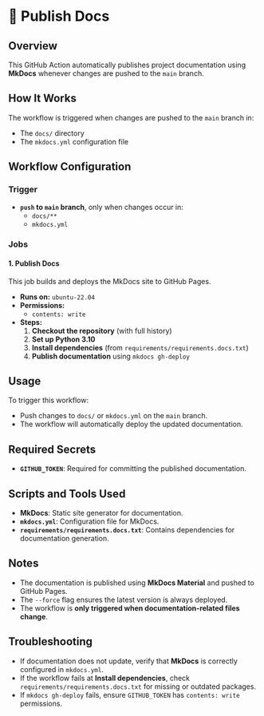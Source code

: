 # 📝 Publish Docs

## Overview

This GitHub Action automatically publishes project documentation using **MkDocs** whenever changes are pushed to the `main` branch.

## How It Works

The workflow is triggered when changes are pushed to the `main` branch in:

- The `docs/` directory
- The `mkdocs.yml` configuration file

## Workflow Configuration

### **Trigger**

- **`push` to `main` branch**, only when changes occur in:
    - `docs/**`
    - `mkdocs.yml`

### **Jobs**

#### **1. Publish Docs**

This job builds and deploys the MkDocs site to GitHub Pages.

- **Runs on:** `ubuntu-22.04`
- **Permissions:**
    - `contents: write`
- **Steps:**
  1. **Checkout the repository** (with full history)
  2. **Set up Python 3.10**
  3. **Install dependencies** (from `requirements/requirements.docs.txt`)
  4. **Publish documentation** using `mkdocs gh-deploy`

## Usage

To trigger this workflow:

- Push changes to `docs/` or `mkdocs.yml` on the `main` branch.
- The workflow will automatically deploy the updated documentation.

## Required Secrets

- **`GITHUB_TOKEN`**: Required for committing the published documentation.

## Scripts and Tools Used

- **MkDocs**: Static site generator for documentation.
- **`mkdocs.yml`**: Configuration file for MkDocs.
- **`requirements/requirements.docs.txt`**: Contains dependencies for documentation generation.

## Notes

- The documentation is published using **MkDocs Material** and pushed to GitHub Pages.
- The `--force` flag ensures the latest version is always deployed.
- The workflow is **only triggered when documentation-related files change**.

## Troubleshooting

- If documentation does not update, verify that **MkDocs** is correctly configured in `mkdocs.yml`.
- If the workflow fails at **Install dependencies**, check `requirements/requirements.docs.txt` for missing or outdated packages.
- If `mkdocs gh-deploy` fails, ensure `GITHUB_TOKEN` has `contents: write` permissions.
